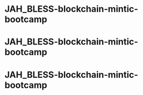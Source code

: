 # JAH_BLESS-blockchain-mintic-bootcamp
# JAH_BLESS-blockchain-mintic-bootcamp
# JAH_BLESS-blockchain-mintic-bootcamp
